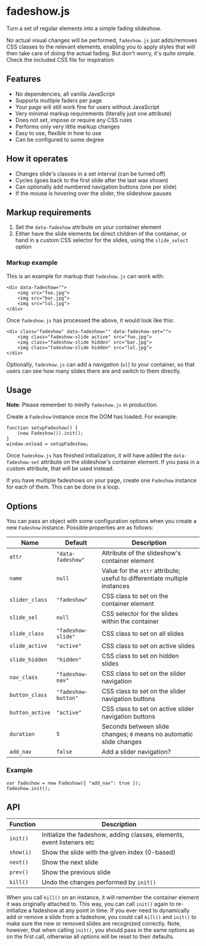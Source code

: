 # fadeshow.js

Turn a set of regular elements into a simple fading slideshow. 

No actual visual changes will be performed, `fadeshow.js` just adds/removes 
CSS classes to the relevant elements, enabling you to apply styles that will 
then take care of doing the actual fading. But don't worry, it's quite simple. 
Check the included CSS file for inspiration.

## Features

- No dependencies, all vanilla JavaScript
- Supports mutliple faders per page
- Your page will still work fine for users without JavaScript
- Very minimal markup requirements (literally just one attribute)
- Does not set, impose or require any CSS rules
- Performs only very little markup changes
- Easy to use, flexible in how to use
- Can be configured to some degree

## How it operates

- Changes slide's classes in a set interval (can be turned off)
- Cycles (goes back to the first slide after the last was shown)
- Can optionally add numbered navigation buttons (one per slide)
- If the mouse is hovering over the slider, the slideshow pauses

## Markup requirements

1. Set the `data-fadeshow` attribute on your container element
2. Either have the slide elements be direct children of the container, or hand 
   in a custom CSS selector for the slides, using the `slide_select` option
  
### Markup example

This is an example for markup that `fadeshow.js` can work with:

	<div data-fadeshow="">
		<img src="foo.jpg">
		<img src="bar.jpg">
		<img src="lol.jpg">
	</div>

Once `fadeshow.js` has processed the above, it would look like this:

	<div class="fadeshow" data-fadeshow="" data-fadeshow-set="">
		<img class="fadeshow-slide active" src="foo.jpg">
		<img class="fadeshow-slide hidden" src="bar.jpg">
		<img class="fadeshow-slide hidden" src="lol.jpg">
	</div>

Optionally, `fadeshow.js` can add a navigation (`ul`) to your container, 
so that users can see how many slides there are and switch to them directly.

## Usage

**Note**: Please remember to minify `fadeshow.js` in production.

Create a `Fadeshow` instance once the DOM has loaded. For example:

	function setupFadeshow() {
		(new Fadeshow()).init();
	}
	window.onload = setupFadeshow;
	
Once `fadeshow.js` has finished initialization, it will have added the 
`data-fadeshow-set` attribute on the slideshow's container element. If you 
pass in a custom attribute, that will be used instead.
 
If you have multiple fadeshows on your page, create one `Fadeshow` instance 
for each of them. This can be done in a loop.
 
## Options

You can pass an object with some configuration options when you create 
a new `Fadeshow` instance. Possible properties are as follows:

| Name            | Default             | Description |
|-----------------|---------------------|-------------|
| `attr`          | `"data-fadeshow"`   | Attribute of the slideshow's container element |
| `name`          | `null`              | Value for the `attr` attribute; useful to differentiate multiple instances |
| `slider_class`  | `"fadeshow"`        | CSS class to set on the container element |
| `slide_sel`     | `null`              | CSS selector for the slides within the container |
| `slide_class`   | `"fadeshow-slide"`  | CSS class to set on all slides |
| `slide_active`  | `"active"`          | CSS class to set on active slides |
| `slide_hidden`  | `"hidden"`          | CSS class to set on hidden slides |
| `nav_class`     | `"fadeshow-nav"`    | CSS class to set on the slider navigation |
| `button_class`  | `"fadeshow-button"` | CSS class to set on the slider navigation buttons |
| `button_active` | `"active"`          | CSS class to set on active slider navigation buttons |
| `duration`      | `5`                 | Seconds between slide changes; `0` means no automatic slide changes |
| `add_nav`       | `false`             | Add a slider navigation? |

### Example

    var fadeshow = new Fadeshow({ "add_nav": true });
    fadeshow.init();
    
## API

| Function   | Description |
|------------|-------------|
| `init()`   | Initialize the fadeshow, adding classes, elements, event listeners etc |
| `show(i)`  | Show the slide with the given index (0-based) |
| `next()`   | Show the next slide |
| `prev()`   | Show the previous slide |
| `kill()`   | Undo the changes performed by `init()` |

When you call `kill()` on an instance, it will remember the container element 
it was originally attached to. This way, you can call `init()` again to 
re-initialize a fadeshow at any point in time. If you ever need to dynamically 
add or remove a slide from a fadeshow, you could call `kill()` and `init()` to 
make sure the new or removed slides are recognized correctly. Note, however, 
that when calling `init()`, you should pass in the same options as on the first 
call, otherwise all options will be reset to their defaults. 

